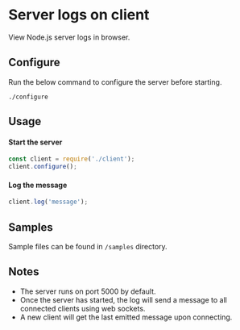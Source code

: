# Server logs on client

View Node.js server logs in browser.

## Configure

Run the below command to configure the server before starting.
```shell script
./configure
```

## Usage

#### Start the server
```javascript
const client = require('./client');
client.configure();
```

#### Log the message
```javascript
client.log('message');
```

## Samples

Sample files can be found in `/samples` directory.

## Notes

- The server runs on port 5000 by default.
- Once the server has started, the log will send a message to all connected clients using web sockets.
- A new client will get the last emitted message upon connecting.
